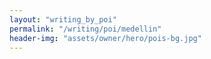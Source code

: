 ```yaml
---
layout: "writing_by_poi"
permalink: "/writing/poi/medellin"
header-img: "assets/owner/hero/pois-bg.jpg"
---
```

